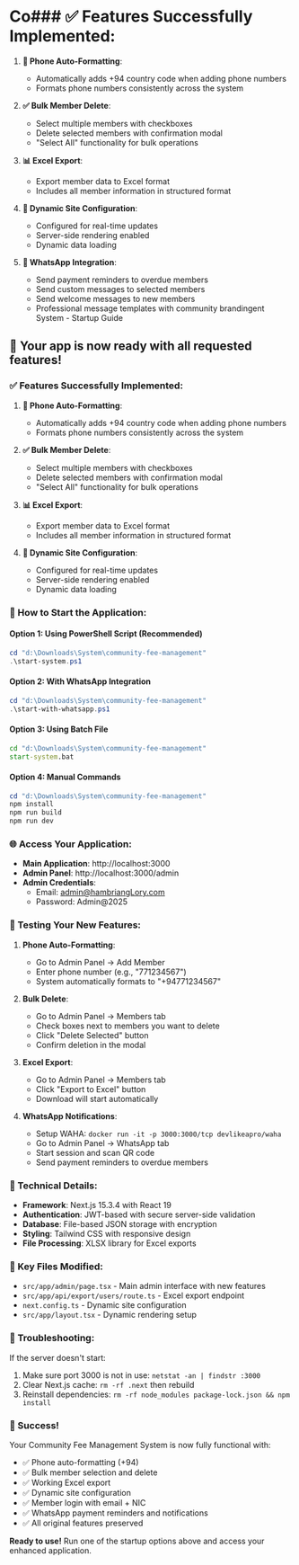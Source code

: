 # Co### ✅ **Features Successfully Implemented:**

1. **📱 Phone Auto-Formatting**: 
   - Automatically adds +94 country code when adding phone numbers
   - Formats phone numbers consistently across the system

2. **✅ Bulk Member Delete**: 
   - Select multiple members with checkboxes
   - Delete selected members with confirmation modal
   - "Select All" functionality for bulk operations

3. **📊 Excel Export**: 
   - Export member data to Excel format
   - Includes all member information in structured format

4. **🔄 Dynamic Site Configuration**: 
   - Configured for real-time updates
   - Server-side rendering enabled
   - Dynamic data loading

5. **💬 WhatsApp Integration**: 
   - Send payment reminders to overdue members
   - Send custom messages to selected members
   - Send welcome messages to new members
   - Professional message templates with community brandingent System - Startup Guide

## 🚀 Your app is now ready with all requested features!

### ✅ Features Successfully Implemented:

1. **📱 Phone Auto-Formatting**: 
   - Automatically adds +94 country code when adding phone numbers
   - Formats phone numbers consistently across the system

2. **✅ Bulk Member Delete**: 
   - Select multiple members with checkboxes
   - Delete selected members with confirmation modal
   - "Select All" functionality for bulk operations

3. **📊 Excel Export**: 
   - Export member data to Excel format
   - Includes all member information in structured format

4. **🔄 Dynamic Site Configuration**: 
   - Configured for real-time updates
   - Server-side rendering enabled
   - Dynamic data loading

### 🏁 How to Start the Application:

#### Option 1: Using PowerShell Script (Recommended)
```powershell
cd "d:\Downloads\System\community-fee-management"
.\start-system.ps1
```

#### Option 2: With WhatsApp Integration
```powershell
cd "d:\Downloads\System\community-fee-management"
.\start-with-whatsapp.ps1
```

#### Option 3: Using Batch File
```cmd
cd "d:\Downloads\System\community-fee-management"
start-system.bat
```

#### Option 4: Manual Commands
```powershell
cd "d:\Downloads\System\community-fee-management"
npm install
npm run build
npm run dev
```

### 🌐 Access Your Application:

- **Main Application**: http://localhost:3000
- **Admin Panel**: http://localhost:3000/admin
- **Admin Credentials**: 
  - Email: admin@hambriangLory.com
  - Password: Admin@2025

### 🎯 Testing Your New Features:

1. **Phone Auto-Formatting**:
   - Go to Admin Panel → Add Member
   - Enter phone number (e.g., "771234567")
   - System automatically formats to "+94771234567"

2. **Bulk Delete**:
   - Go to Admin Panel → Members tab
   - Check boxes next to members you want to delete
   - Click "Delete Selected" button
   - Confirm deletion in the modal

3. **Excel Export**:
   - Go to Admin Panel → Members tab
   - Click "Export to Excel" button
   - Download will start automatically

4. **WhatsApp Notifications**:
   - Setup WAHA: `docker run -it -p 3000:3000/tcp devlikeapro/waha`
   - Go to Admin Panel → WhatsApp tab
   - Start session and scan QR code
   - Send payment reminders to overdue members

### 🔧 Technical Details:

- **Framework**: Next.js 15.3.4 with React 19
- **Authentication**: JWT-based with secure server-side validation
- **Database**: File-based JSON storage with encryption
- **Styling**: Tailwind CSS with responsive design
- **File Processing**: XLSX library for Excel exports

### 📁 Key Files Modified:

- `src/app/admin/page.tsx` - Main admin interface with new features
- `src/app/api/export/users/route.ts` - Excel export endpoint
- `next.config.ts` - Dynamic site configuration
- `src/app/layout.tsx` - Dynamic rendering setup

### 🚨 Troubleshooting:

If the server doesn't start:
1. Make sure port 3000 is not in use: `netstat -an | findstr :3000`
2. Clear Next.js cache: `rm -rf .next` then rebuild
3. Reinstall dependencies: `rm -rf node_modules package-lock.json && npm install`

### 🎉 Success!

Your Community Fee Management System is now fully functional with:
- ✅ Phone auto-formatting (+94)
- ✅ Bulk member selection and delete
- ✅ Working Excel export
- ✅ Dynamic site configuration
- ✅ Member login with email + NIC
- ✅ WhatsApp payment reminders and notifications
- ✅ All original features preserved

**Ready to use!** Run one of the startup options above and access your enhanced application.
